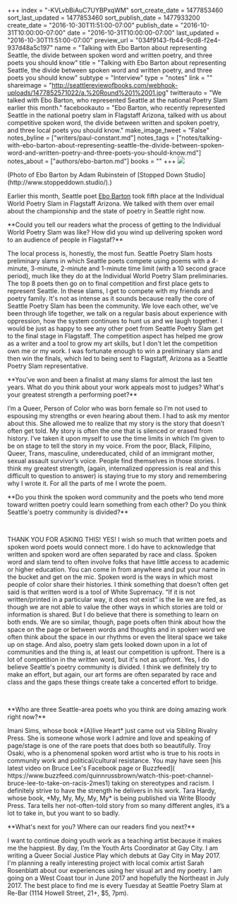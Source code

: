 +++
index = "-KVLvbBiAuC7UYBPxqWM"
sort_create_date = 1477853460
sort_last_updated = 1477853460
sort_publish_date = 1477933200
create_date = "2016-10-30T11:51:00-07:00"
publish_date = "2016-10-31T10:00:00-07:00"
date = "2016-10-31T10:00:00-07:00"
last_updated = "2016-10-30T11:51:00-07:00"
preview_url = "034f9143-fb44-9cd8-f2e4-937d48a5c197"
name = "Talking with Ebo Barton about representing Seattle, the divide between spoken word and written poetry, and three poets you should know"
title = "Talking with Ebo Barton about representing Seattle, the divide between spoken word and written poetry, and three poets you should know"
subtype = "Interview"
type = "notes"
link = ""
shareimage = "http://seattlereviewofbooks.com/webhook-uploads/1477852571022/a.%20Round%201%2001.jpg"
twitterauto = "We talked with Ebo Barton, who represented Seattle at the national Poetry Slam earlier this month."
facebookauto = "Ebo Barton, who recently represented Seattle in the national poetry slam in Flagstaff Arizona, talked with us about competitive spoken word, the divide between written and spoken poetry, and three local poets you should know."
make_image_tweet = "False"
notes_byline = ["writers/paul-constant.md"]
notes_tags = ["notes/talking-with-ebo-barton-about-representing-seattle-the-divide-between-spoken-word-and-written-poetry-and-three-poets-you-should-know.md"]
notes_about = ["authors/ebo-barton.md"]
books = ""
+++
![](/webhook-uploads/1477852571022/a.%20Round%201%2001.jpg)

<p class="intro">(Photo of Ebo Barton by Adam Rubinstein of [Stopped Down Studio](http://www.stoppeddown.studio/).)

Earlier this month, Seattle poet [Ebo Barton](https://www.facebook.com/pg/ebobartonpoetry/about/?entry_point=page_nav_about_item&tab=page_info) took fifth place at the Individual World Poetry Slam in Flagstaff Arizona. We talked with them over email about the championship and the state of poetry in Seattle right now.</p>

<p class="noindent">**Could you tell our readers what the process of getting to the Individual World Poetry Slam was like? How did you wind up delivering spoken word to an audience of people in Flagstaf?**</p>

<p class="noindent">The local process is, honestly, the most fun. Seattle Poetry Slam hosts preliminary slams in which Seattle poets compete using poems with a 4-minute, 3-minute, 2-minute and 1-minute time limit (with a 10 second grace period), much like they do at the Individual World Poetry Slam preliminaries. The top 8 poets then go on to final competition and first place gets to represent Seattle. In these slams, I get to compete with my friends and poetry family. It's not as intense as it sounds because really the core of Seattle Poetry Slam has been the community. We love each other, we've been through life together, we talk on a regular basis about experience with oppression, how the system continues to hunt us and we laugh together. I would be just as happy to see any other poet from Seattle Poetry Slam get to the final stage in Flagstaff. The competition aspect has helped me grow as a writer and a tool to grow my art skills, but I don't let the competition own me or my work. I was fortunate enough to win a preliminary slam and then win the finals, which led to being sent to Flagstaff, Arizona as a Seattle Poetry Slam representative.</p>

<p class="noindent">**You've won and been a finalist at many slams for almost the last ten years. What do you think about your work appeals most to judges? What's your greatest strength a performing poet?**</p>

<p class="noindent">I’m a Queer, Person of Color who was born female so I’m not used to espousing my strengths or even hearing about them. I had to ask my mentor about this. She allowed me to realize that my story is the story that doesn’t often get told. My story is often the one that is silenced or erased from history. I’ve taken it upon myself to use the time limits in which I’m given to be on stage to tell the story in my voice. From the poor, Black, Filipino, Queer, Trans, masculine, undereducated, child of an immigrant mother, sexual assault survivor’s voice. People find themselves in those stories. I think my greatest strength, (again, internalized oppression is real and this difficult to question to answer) is staying true to my story and remembering why I wrote it. For all the parts of me I wrote the poem.</p>

<p class="noindent">**Do you think the spoken word community and the poets who tend more toward written poetry could learn something from each other? Do you think Seattle's poetry community is divided?**</p>
 
<p class="noindent">THANK YOU FOR ASKING THIS! YES! I wish so much that written poets and spoken word poets would connect more. I do have to acknowledge that written and spoken word are often separated by race and class. Spoken word and slam tend to often involve folks that have little access to academic or higher education. You can come in from anywhere and put your name in the bucket and get on the mic. Spoken word is the ways in which most people of color share their histories. I think something that doesn’t often get said is that written word is a tool of White Supremacy. “If it is not written/printed in a particular way, it does not exist” is the lie we are fed, as though we are not able to value the other ways in which stories are told or information is shared. But I do believe that there is something to learn on both ends. We are so similar, though, page poets often think about how the space on the page or between words and thoughts and in spoken word we often think about the space in our rhythms or even the literal space we take up on stage. And also, poetry slam gets looked down upon in a lot of communities and the thing is, at least our competition is upfront. There is a lot of competition in the written word, but it's not as upfront. Yes, I do believe Seattle's poetry community is divided. I think we definitely try to make an effort, but again, our art forms are often separated by race and class and the gaps these things create take a concerted effort to bridge.</p> 
 
<p class="noindent">**Who are three Seattle-area poets who you think are doing amazing work right now?**</p>

<p class="noindent">Imani Sims, whose book *(A)live Heart* just came out via Sibling Rivalry Press. She is someone whose work I admire and love and speaking of page/stage is one of the rare poets that does both so beautifully. Troy Osaki, who is a phenomenal spoken word artist who is true to his roots in community work and political/cultural resistance. You may have seen [his latest video on Bruce Lee's Facebook page or Buzzfeed]( https://www.buzzfeed.com/quinnrussbrown/watch-this-poet-channel-bruce-lee-to-take-on-racis-2mes1) taking on stereotypes and racism. I definitely strive to have the strength he delivers in his work. Tara Hardy, whose book, *My, My, My, My, My* is being published via Write Bloody Press. Tara tells her not-often-told story from so many different angles, it’s a lot to take in, but you want to so badly.</p>

<p class="noindent">**What's next for you? Where can our readers find you next?**</p>

<p class="noindent">I want to continue doing youth work as a teaching artist because it makes me the happiest. By day, I’m the Youth Arts Coordinator at Gay City. I am writing a Queer Social Justice Play which debuts at Gay City in May 2017. I'm planning a really interesting project with local comix artist Sarah Rosenblatt about our experiences using her visual art and my poetry. I am going on a West Coast tour in June 2017 and hopefully the Northeast in July 2017. The best place to find me is every Tuesday at Seattle Poetry Slam at Re-Bar (1114 Howell Street, 21+, $5, 7pm).</p>